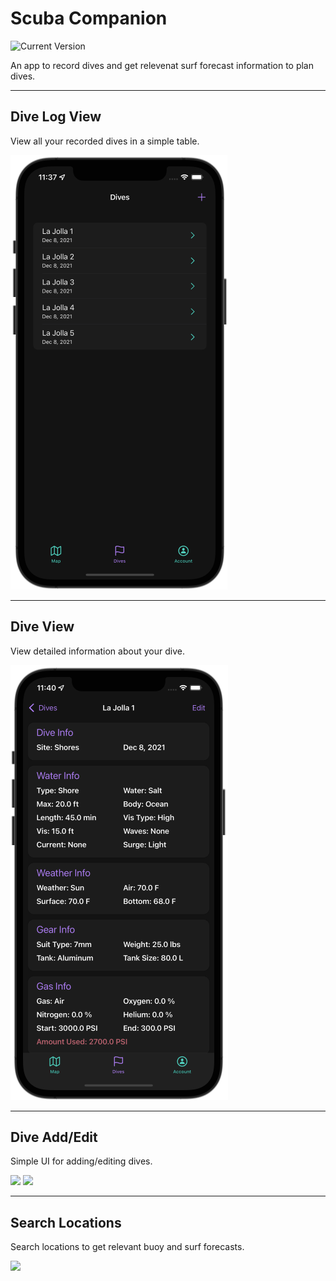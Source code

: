 Scuba Companion
============
![Current Version](https://img.shields.io/badge/version-1.0.0-green.svg)

An app to record dives and get relevenat surf forecast information to plan dives.

---
## Dive Log View

View all your recorded dives in a simple table.

![Dive Log Preview](/ReadMeFiles/DiveLogView.png)

---
## Dive View

View detailed information about your dive.

![Dive Preview](/ReadMeFiles/DiveView.png)

---
## Dive Add/Edit

Simple UI for adding/editing dives.

<img src="/ReadMeFiles/newDive.gif" width="348"/>

<img src="/ReadMeFiles/EditDive.gif" width="348"/>

---
## Search Locations

Search locations to get relevant buoy and surf forecasts.

<img src="/ReadMeFiles/LocationSearch.gif" width="348"/>

